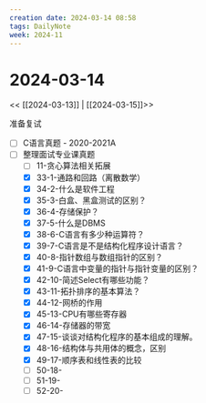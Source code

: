```yaml
---
creation date: 2024-03-14 08:58
tags: DailyNote
week: 2024-11
---
```


# 2024-03-14

<< [[2024-03-13]] | [[2024-03-15]]>>


准备复试
- [ ] C语言真题 - 2020-2021A
- [ ] 整理面试专业课真题
	- [ ] 11-贪心算法相关拓展
	- [x] 33-1-通路和回路（离散数学）
	- [x] 34-2-什么是软件工程
	- [x] 35-3-白盒、黑盒测试的区别？
	- [x] 36-4-存储保护？
	- [x] 37-5-什么是DBMS
	- [x] 38-6-C语言有多少种运算符？
	- [x] 39-7-C语言是不是结构化程序设计语言？
	- [x] 40-8-指针数组与数组指针的区别？
	- [x] 41-9-C语言中变量的指针与指针变量的区别？
	- [x] 42-10-简述Select有哪些功能？
	- [x] 43-11-拓扑排序的基本算法？
	- [x] 44-12-网桥的作用
	- [x] 45-13-CPU有哪些寄存器
	- [x] 46-14-存储器的带宽
	- [x] 47-15-谈谈对结构化程序的基本组成的理解。
	- [x] 48-16-结构体与共用体的概念，区别
	- [x] 49-17-顺序表和线性表的比较
	- [ ] 50-18-
	- [ ] 51-19-
	- [ ] 52-20-
